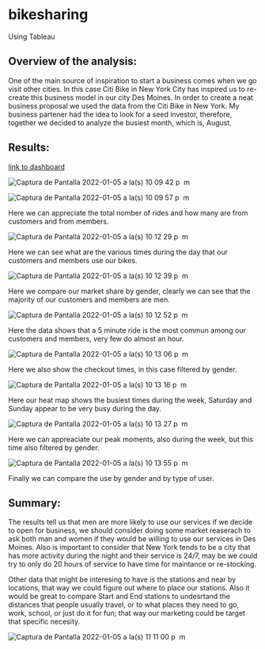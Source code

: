 # bikesharing
Using Tableau



## Overview of the analysis: 

One of the main source of inspiration to start a business comes when we go visit other cities. In this case Citi Bike in New York City has inspired us to re-create this business model in our city Des Moines. In order to create a neat business proposal we used the data from the  Citi Bike in New York. My business partener had the idea to look for a seed investor, therefore, together we decided to analyze the busiest month, which is, August. 



## Results: 

[link to dashboard](https://public.tableau.com/views/Module14Challenge_16414352971120/Story1?:language=en-US&:display_count=n&:origin=viz_share_link "link to dashboard")


![Captura de Pantalla 2022-01-05 a la(s) 10 09 42 p  m](https://user-images.githubusercontent.com/37987602/148334038-775c6823-05f0-4705-80e4-5a0f92ef20bd.png)

![Captura de Pantalla 2022-01-05 a la(s) 10 09 57 p  m](https://user-images.githubusercontent.com/37987602/148334045-44906a97-1750-4f5d-a0da-937a40bfd7cf.png)

Here we can appreciate the total nomber of rides and how many are from customers and from members. 

![Captura de Pantalla 2022-01-05 a la(s) 10 12 29 p  m](https://user-images.githubusercontent.com/37987602/148334047-c296e5ca-4916-4eff-9455-0d90cae9ac4b.png)

Here we can see what are the various times during the day that our customers and members use our bikes. 

![Captura de Pantalla 2022-01-05 a la(s) 10 12 39 p  m](https://user-images.githubusercontent.com/37987602/148334048-4e8842d4-134a-42fa-936c-54d063e77722.png)

Here we compare our market share by gender, clearly we can see that the majority of our customers and members are men. 

![Captura de Pantalla 2022-01-05 a la(s) 10 12 52 p  m](https://user-images.githubusercontent.com/37987602/148334050-5856d302-6489-4f57-895d-e8d8607279ff.png)

Here the data shows that a 5 minute ride is the most commun among our customers and members, very few do almost an hour. 

![Captura de Pantalla 2022-01-05 a la(s) 10 13 06 p  m](https://user-images.githubusercontent.com/37987602/148334052-fb2f4b88-f7af-4e92-aad1-1bae899d9cf5.png)

Here we also show the checkout times, in this case filtered by gender. 


![Captura de Pantalla 2022-01-05 a la(s) 10 13 16 p  m](https://user-images.githubusercontent.com/37987602/148335581-41ae3152-21a2-4a7e-b30e-7db772880584.png)

Here our heat map shows the busiest times during the week, Saturday and Sunday appear to be very busy during the day. 

![Captura de Pantalla 2022-01-05 a la(s) 10 13 27 p  m](https://user-images.githubusercontent.com/37987602/148335582-e5b96460-7038-4180-9adb-10df42833294.png)

Here we can appreaciate our peak moments, also during the week, but this time also filtered by gender.

![Captura de Pantalla 2022-01-05 a la(s) 10 13 55 p  m](https://user-images.githubusercontent.com/37987602/148334055-787b79e0-71fd-4b4c-b538-6bb770143f62.png)

Finally we can compare the use by gender and by type of user. 

## Summary: 

The results tell us that men are more likely to use our services if we decide to open for business, we should consider doing some market reaserach to ask both man and women if they would be willing to use our services in Des Moines. Also is important to consider that New York tends to be a city that has more activity during the night and their service is 24/7, may be we could try to only do 20 hours of service to have time for maintance or re-stocking. 

Other data that might be interesing to have is the stations and near by locations, that way we could figure out where to place our stations. Also it would be great to compare Start and End stations to undesrtand the distances that people usually travel, or to what places they need to go, work, school, or just do it for fun; that way our marketing could be target that specific necesity. 


![Captura de Pantalla 2022-01-05 a la(s) 11 11 00 p  m](https://user-images.githubusercontent.com/37987602/148337097-1472c5d0-9945-477a-a492-a59916595ec9.png)
